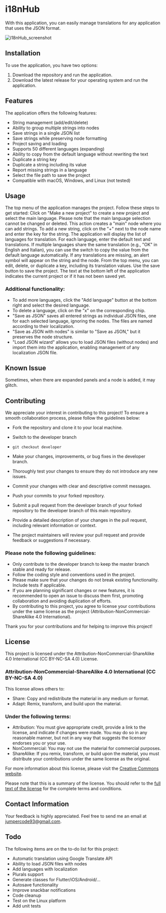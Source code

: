 # i18nHub

With this application, you can easily manage translations for any application that uses the JSON format.

![i18nHub_screenshot](https://github.com/patana93/i18n_app/assets/34345594/de68e526-1b8f-4716-97e0-34f3f1320c02)

## Installation

To use the application, you have two options:

1. Download the repository and run the application.
2. Download the latest release for your operating system and run the application.

## Features

The application offers the following features:

- String management (add/edit/delete)
- Ability to group multiple strings into nodes
- Save strings in a single JSON list
- Save strings while preserving node formatting
- Project saving and loading
- Supports 50 different languages (expanding)
- Ability to copy from the default language without rewriting the text
- Duplicate a string key
- Duplicate a string including its value
- Report missing strings in a language
- Select the file path to save the project
- Compatible with macOS, Windows, and Linux (not tested)

## Usage

The top menu of the application manages the project. Follow these steps to get started:
Click on "Make a new project" to create a new project and select the main language. Please note that the main language selection cannot be changed or deleted. This action creates a "main" node where you can add strings.
To add a new string, click on the "+" next to the node name and enter the key for the string. The application will display the list of languages for translation.
For each language, enter the default text and translations. If multiple languages share the same translation (e.g., "OK" in English and Italian), you can use the switch to copy the value from the default language automatically.
If any translations are missing, an alert symbol will appear on the string and the node.
From the top menu, you can edit, delete, or duplicate a key, including its translation values.
Use the save button to save the project. The text at the bottom left of the application indicates the current project or if it has not been saved yet.

### Additional functionality:

- To add more languages, click the "Add language" button at the bottom right and select the desired language.
- To delete a language, click on the "x" on the corresponding chip.
- "Save as JSON" saves all entered strings as individual JSON files, one for each selected language, ignoring the nodes. The files are named according to their localization.
- "Save as JSON with nodes" is similar to "Save as JSON," but it preserves the node structure.
- "Load JSON wizard" allows you to load JSON files (without nodes) and import them into the application, enabling management of any localization JSON file.

## Known Issue

Sometimes, when there are expanded panels and a node is added, it may glitch.

## Contributing

We appreciate your interest in contributing to this project! To ensure a smooth collaboration process, please follow the guidelines below:

- Fork the repository and clone it to your local machine.

- Switch to the developer branch

- ``` git checkout developer ```

- Make your changes, improvements, or bug fixes in the developer branch.

- Thoroughly test your changes to ensure they do not introduce any new issues.

- Commit your changes with clear and descriptive commit messages.

- Push your commits to your forked repository.

- Submit a pull request from the developer branch of your forked repository to the developer branch of this main repository.

- Provide a detailed description of your changes in the pull request, including relevant information or context.

- The project maintainers will review your pull request and provide feedback or suggestions if necessary.

### Please note the following guidelines:

- Only contribute to the developer branch to keep the master branch stable and ready for release.
- Follow the coding style and conventions used in the project.
- Please make sure that your changes do not break existing functionality. Include tests if applicable.
- If you are planning significant changes or new features, it is recommended to open an issue to discuss them first, promoting collaboration and avoiding duplication of efforts.
- By contributing to this project, you agree to license your contributions under the same license as the project (Attribution-NonCommercial-ShareAlike 4.0 International).

Thank you for your contributions and for helping to improve this project!

## License

This project is licensed under the Attribution-NonCommercial-ShareAlike 4.0 International (CC BY-NC-SA 4.0) License.

### Attribution-NonCommercial-ShareAlike 4.0 International (CC BY-NC-SA 4.0)

This license allows others to:

- Share: Copy and redistribute the material in any medium or format.
- Adapt: Remix, transform, and build upon the material.

### Under the following terms:

- Attribution: You must give appropriate credit, provide a link to the license, and indicate if changes were made. You may do so in any reasonable manner, but not in any way that suggests the licensor endorses you or your use.
- NonCommercial: You may not use the material for commercial purposes.
- ShareAlike: If you remix, transform, or build upon the material, you must distribute your contributions under the same license as the original.

For more information about this license, please visit the [Creative Commons website](https://creativecommons.org/licenses/by-nc-sa/4.0/).

Please note that this is a summary of the license. You should refer to the [full text of the license](https://creativecommons.org/licenses/by-nc-sa/4.0/legalcode) for the complete terms and conditions.

## Contact Information

Your feedback is highly appreciated. Feel free to send me an email at jumpercode93@gmail.com.

## Todo

The following items are on the to-do list for this project:

- Automatic translation using Google Translate API
- Ability to load JSON files with nodes
- Add languages with localization
- Plurals support
- Generate classes for Flutter/iOS/Android/...
- Autosave functionality
- Improve snackbar notifications
- Code cleanup
- Test on the Linux platform
- Add unit tests
